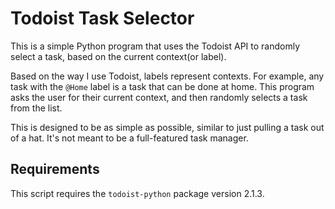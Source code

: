 # Todoist Task Selector

This is a simple Python program that uses the Todoist API to randomly select a
task, based on the current context(or label).

Based on the way I use Todoist, labels represent contexts. For example, any task
with the `@Home` label is a task that can be done at home. This program asks the
user for their current context, and then randomly selects a task from the list.

This is designed to be as simple as possible, similar to just pulling a task out
of a hat. It's not meant to be a full-featured task manager.


## Requirements

This script requires the `todoist-python` package version 2.1.3.